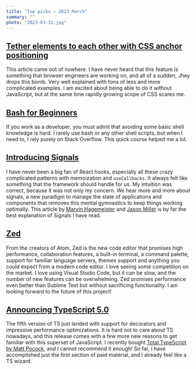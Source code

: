 ```yaml
---
title: "Top picks — 2023 March"
summary: ""
photo: "2023-03-31.jpg"
---
```


## [Tether elements to each other with CSS anchor positioning](https://developer.chrome.com/blog/tether-elements-to-each-other-with-css-anchor-positioning/)

This article came out of nowhere. I have never heard that this feature is something that browser engineers are working on, and all of a sudden, Jhey drops this bomb. Very well explained with tons of less and more complicated examples. I am excited about being able to do it without JavaScript, but at the same time rapidly growing scope of CSS scares me.

## [Bash for Beginners](https://youtube.com/playlist?list=PLlrxD0HtieHh9ZhrnEbZKhzk0cetzuX7l)

If you work as a developer, you must admit that avoiding some basic shell knowledge is hard. I rarely use bash or any other shell scripts, but when I need to, I rely purely on Stack Overflow. This quick course helped me a lot.

## [Introducing Signals](https://preactjs.com/blog/introducing-signals/)

I have never been a big fan of React hooks, especially all these crazy complicated patterns with memoization and `useCallbacks`. It always felt like something that the framework should handle for us. My intuition was correct, because it was not only my concern. We hear more and more about signals, a new paradigm to manage the state of applications and components that removes this mental gymnastics to keep things working optimally. This article by [Marvin Hagemeister](https://marvinh.dev) and [Jason Miller](https://mastodon.social/@developit) is by far the best explanation of Signals I have read.

## [Zed](https://zed.dev)

From the creators of Atom, Zed is the new code editor that promises high performance, collaboration features, a built-in terminal, a command palette, support for familiar language servers, themes support and anything you could expect from a modern code editor. I love seeing some competition on the market. I love using Visual Studio Code, but it can be slow, and the number of new features can be overwhelming. Zed promises performance even better than Sublime Text but without sacrificing functionality. I am looking forward to the future of this project!

## [Announcing TypeScript 5.0](https://devblogs.microsoft.com/typescript/announcing-typescript-5-0/)

The fifth version of TS just landed with support for decorators and impressive performance optimizations. It is hard not to care about TS nowadays, and this release comes with a few more new reasons to get familiar with this superset of JavaScript. I recently bought [Total TypeScript by Matt Pocock](https://www.totaltypescript.com), and I cannot recommend it enough! So far, I have accomplished just the first section of paid material, and I already feel like a TS wizard.
